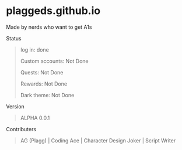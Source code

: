 # plaggeds.github.io
Made by nerds who want to get A1s

Status
> log in: done
>  
> Custom accounts: Not Done
>  
> Quests: Not Done
>  
> Rewards: Not Done
>  
> Dark theme: Not Done

Version
> ALPHA 0.0.1

Contributers
> AG (Plagg) | Coding
> Ace | Character Design
> Joker | Script Writer
